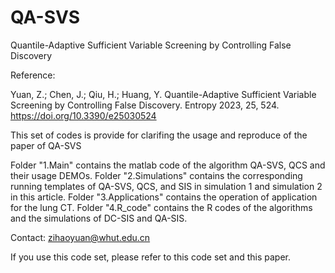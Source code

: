 # QA-SVS
Quantile-Adaptive Sufficient Variable Screening by Controlling False Discovery

Reference:

Yuan, Z.; Chen, J.; Qiu, H.; Huang, Y. Quantile-Adaptive Sufficient Variable Screening by Controlling False Discovery. Entropy 2023, 25, 524. https://doi.org/10.3390/e25030524

This set of codes is provide for clarifing the usage and reproduce of the paper of QA-SVS

Folder "1.Main" contains the matlab code of the algorithm QA-SVS, QCS and their usage DEMOs.
Folder "2.Simulations" contains the corresponding running templates of QA-SVS, QCS, and SIS in simulation 1 and simulation 2 in this article.
Folder "3.Applications" contains the operation of application for the lung CT.
Folder "4.R_code" contains the R codes of the algorithms and the simulations of DC-SIS and QA-SIS.

Contact: zihaoyuan@whut.edu.cn

If you use this code set, please refer to this code set and this paper.
